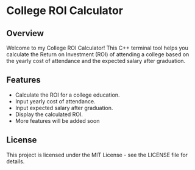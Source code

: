 # College ROI Calculator

## Overview

Welcome to my College ROI Calculator! This C++ terminal tool helps you calculate the Return on Investment (ROI) of attending a college based on the yearly cost of attendance and the expected salary after graduation.

## Features

- Calculate the ROI for a college education.
- Input yearly cost of attendance.
- Input expected salary after graduation.
- Display the calculated ROI.
- More features will be added soon

## License
This project is licensed under the MIT License - see the LICENSE file for details.
